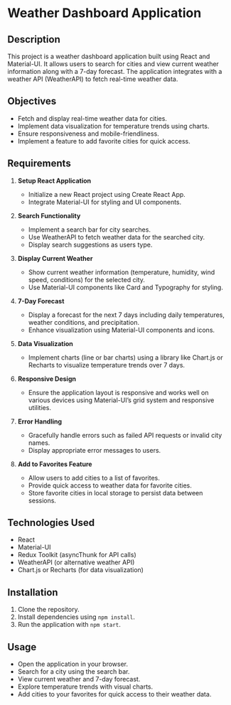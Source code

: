 # Weather Dashboard Application

## Description
This project is a weather dashboard application built using React and Material-UI. It allows users to search for cities and view current weather information along with a 7-day forecast. The application integrates with a weather API (WeatherAPI) to fetch real-time weather data.

## Objectives
- Fetch and display real-time weather data for cities.
- Implement data visualization for temperature trends using charts.
- Ensure responsiveness and mobile-friendliness.
- Implement a feature to add favorite cities for quick access.

## Requirements

1. **Setup React Application**
   - Initialize a new React project using Create React App.
   - Integrate Material-UI for styling and UI components.

2. **Search Functionality**
   - Implement a search bar for city searches.
   - Use WeatherAPI to fetch weather data for the searched city.
   - Display search suggestions as users type.

3. **Display Current Weather**
   - Show current weather information (temperature, humidity, wind speed, conditions) for the selected city.
   - Use Material-UI components like Card and Typography for styling.

4. **7-Day Forecast**
   - Display a forecast for the next 7 days including daily temperatures, weather conditions, and precipitation.
   - Enhance visualization using Material-UI components and icons.

5. **Data Visualization**
   - Implement charts (line or bar charts) using a library like Chart.js or Recharts to visualize temperature trends over 7 days.

6. **Responsive Design**
   - Ensure the application layout is responsive and works well on various devices using Material-UI’s grid system and responsive utilities.

7. **Error Handling**
   - Gracefully handle errors such as failed API requests or invalid city names.
   - Display appropriate error messages to users.

8. **Add to Favorites Feature**
   - Allow users to add cities to a list of favorites.
   - Provide quick access to weather data for favorite cities.
   - Store favorite cities in local storage to persist data between sessions.

## Technologies Used
- React
- Material-UI
- Redux Toolkit (asyncThunk for API calls)
- WeatherAPI (or alternative weather API)
- Chart.js or Recharts (for data visualization)

## Installation
1. Clone the repository.
2. Install dependencies using `npm install`.
3. Run the application with `npm start`.

## Usage
- Open the application in your browser.
- Search for a city using the search bar.
- View current weather and 7-day forecast.
- Explore temperature trends with visual charts.
- Add cities to your favorites for quick access to their weather data.
